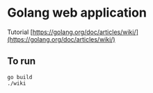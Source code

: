# Golang web application
Tutorial [https://golang.org/doc/articles/wiki/](https://golang.org/doc/articles/wiki/)

## To run
```
go build
./wiki
```